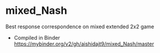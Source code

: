 # mixed_Nash
Best response correspondence on mixed extended 2x2 game

- Compiled in Binder
https://mybinder.org/v2/gh/aishidajt9/mixed_Nash/master
